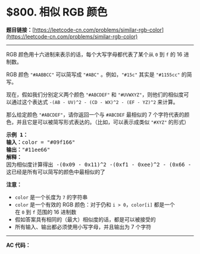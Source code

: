 # $800. 相似 RGB 颜色

**题目链接：**[https://leetcode-cn.com/problems/similar-rgb-color](https://leetcode-cn.com/problems/similar-rgb-color)

---

<div class="content__1Y2H">
 <div class="notranslate">
  <p>RGB 颜色用十六进制来表示的话，每个大写字母都代表了某个从 <code>0</code>&nbsp;到&nbsp;<code>f</code> 的 16 进制数。</p> 
  <p>RGB 颜色 <code>"#AABBCC"</code>&nbsp;可以简写成&nbsp;<code>"#ABC"</code> 。例如，<code>"#15c"</code>&nbsp;其实是&nbsp;<code>"#1155cc"</code> 的简写。</p> 
  <p>现在，假如我们分别定义两个颜色 <code>"#ABCDEF"</code>&nbsp;和&nbsp;<code>"#UVWXYZ"</code>，则他们的相似度可以通过这个表达式&nbsp;<code>-(AB - UV)^2 -&nbsp;(CD - WX)^2 -&nbsp;(EF - YZ)^2</code>&nbsp;来计算。</p> 
  <p>那么给定颜色 <code>"#ABCDEF"</code>，请你返回一个与 <code>#ABCDEF</code> 最相似的&nbsp;7 个字符代表的颜色，并且它是可以被简写形式表达的。（比如，可以表示成类似 <code>"#XYZ"</code> 的形式）</p> 
  <pre class="language-text"><strong>示例 1：</strong>
<strong>输入：</strong>color = "#09f166"
<strong>输出：</strong>"#11ee66"
<strong>解释：</strong> 
因为相似度计算得出 -(0x09 - 0x11)^2 -(0xf1 - 0xee)^2 - (0x66 - 0x66)^2 = -64 -9 -0 = -73
这已经是所有可以简写的颜色中最相似的了
</pre> 
  <p><strong>注意：</strong></p> 
  <ul> 
   <li><code>color</code> 是一个长度为&nbsp;<code>7</code>&nbsp;的字符串</li> 
   <li><code>color</code> 是一个有效的 RGB 颜色：对于仍和&nbsp;<code>i &gt; 0</code>，<code>color[i]</code>&nbsp;都是一个在&nbsp;<code>0</code>&nbsp;到&nbsp;<code>f</code>&nbsp;范围的 16 进制数</li> 
   <li>假如答案具有相同的（最大）相似度的话，都是可以被接受的</li> 
   <li>所有输入、输出都必须使用小写字母，并且输出为 7 个字符</li> 
  </ul> 
 </div>
</div>

---

**AC 代码：**

```java

```